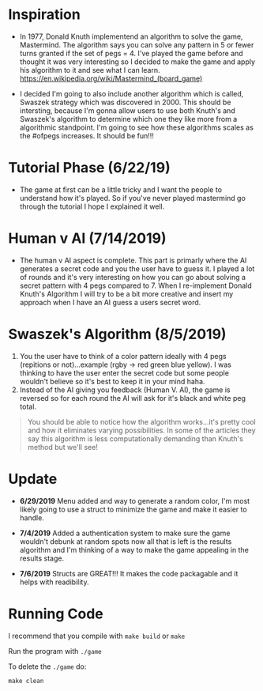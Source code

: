 
# Inspiration
- In 1977, Donald Knuth implementend an algorithm to solve the game, Mastermind. The algorithm says you can solve any pattern in 5 or fewer turns granted if the set of pegs = 4. I've played the game before and thought it was very interesting so I decided to make the game and apply his algorithm to it and see what I can learn.
https://en.wikipedia.org/wiki/Mastermind_(board_game)

- I decided I'm going to also include another algorithm which is called, Swaszek strategy which was discovered in 2000. This should be intersting, because I'm gonna allow users to use both Knuth's and Swaszek's algorithm to determine which one they like more from a algorithmic standpoint. I'm going to see how these algorithms scales as the #ofpegs increases. It should be fun!!!

# Tutorial Phase (6/22/19)
- The game at first can be a little tricky and I want the people to understand how it's played. So if you've never played mastermind go through the tutorial I hope I explained it well.

# Human v AI (7/14/2019)
- The human v AI aspect is complete. This part is primarly where the AI generates a secret code and you the user have to guess it. I played a lot of rounds and it's very interesting on how you can go about solving a secret pattern with 4 pegs compared to 7. When I re-implement Donald Knuth's Algorithm I will try to be a bit more creative and insert my approach when I have an AI guess a users secret word.

# Swaszek's Algorithm (8/5/2019)
1. You the user have to think of a color pattern ideally with 4 pegs (repitions or not)...example (rgby -> red green blue yellow). I was thinking to have the user enter the secret code but some people wouldn't believe so it's best to keep it in your mind haha.
2. Instead of the AI giving you feedback (Human V. AI), the game is reversed so for each round the AI will ask for it's black and white peg total.

> You should be able to notice how the algorithm works...it's pretty cool and how it eliminates varying possibilities. In some of the articles they say this algorithm is less computationally demanding than Knuth's method but we'll see!

# Update
- **6/29/2019** Menu added and way to generate a random color, I'm most likely going to use a struct to minimize the game and make it easier to handle.

- **7/4/2019** Added a authentication system to make sure the game wouldn't debunk at random spots now all that is left is the results algorithm and I'm thinking of a way to make the game appealing in the results stage.

- **7/6/2019** Structs are GREAT!!! It makes the code packagable and it helps with readibility.

# Running Code

I recommend that you compile with ``make build`` or ``make``

Run the program with ``./game``

To delete the ``./game`` do:

 ``make clean``
